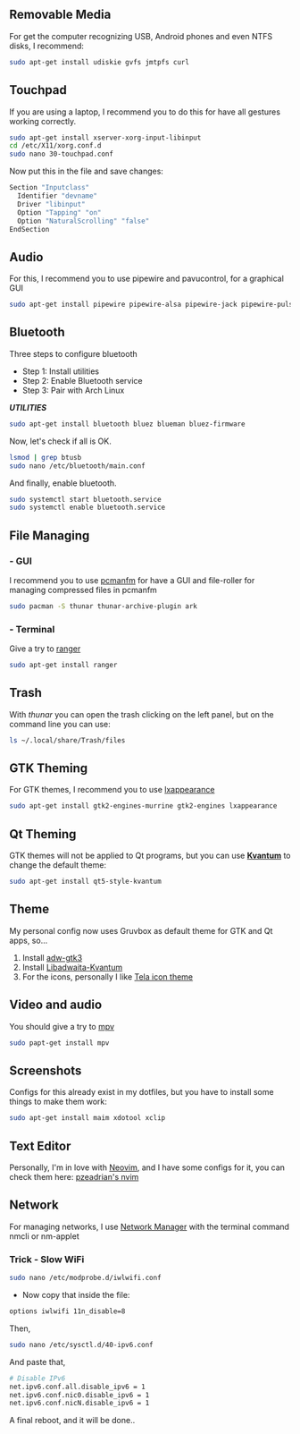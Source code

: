 ## Removable Media
For get the computer recognizing USB, Android phones and even NTFS disks, I recommend:
```bash
sudo apt-get install udiskie gvfs jmtpfs curl
```


## Touchpad
If you are using a laptop, I recommend you to do this for have all gestures working correctly.
```bash
sudo apt-get install xserver-xorg-input-libinput
cd /etc/X11/xorg.conf.d
sudo nano 30-touchpad.conf
```

Now put this in the file and save changes:
```bash
Section "Inputclass"
  Identifier "devname"
  Driver "libinput"
  Option "Tapping" "on"
  Option "NaturalScrolling" "false"
EndSection
```


## Audio
For this, I recommend you to use pipewire and pavucontrol, for a graphical GUI
```bash
sudo apt-get install pipewire pipewire-alsa pipewire-jack pipewire-pulse wireplumber pavucontrol
```

## Bluetooth
Three steps to configure bluetooth
- Step 1: Install utilities
- Step 2: Enable Bluetooth service
- Step 3: Pair with Arch Linux


***UTILITIES***
```bash
sudo apt-get install bluetooth bluez blueman bluez-firmware
```

Now, let's check if all is OK.
```bash
lsmod | grep btusb
sudo nano /etc/bluetooth/main.conf
```

And finally, enable bluetooth.
```bash
sudo systemctl start bluetooth.service
sudo systemctl enable bluetooth.service
```

## File Managing
### - GUI
I recommend you to use [pcmanfm](https://wiki.archlinux.org/title/PCManFM) for have a GUI and file-roller for managing compressed files in pcmanfm
```bash
sudo pacman -S thunar thunar-archive-plugin ark
```

### - Terminal
Give a try to [ranger](https://github.com/ranger/ranger)
```bash
sudo apt-get install ranger
```

## Trash
With *thunar* you can open the trash clicking on the left panel, but on the command
line you can use:

```bash
ls ~/.local/share/Trash/files
```

## GTK Theming
For GTK themes, I recommend you to use [lxappearance](https://github.com/lxde/lxappearance)
```bash
sudo apt-get install gtk2-engines-murrine gtk2-engines lxappearance
```

## Qt Theming

GTK themes will not be applied to Qt programs, but you can use
[**Kvantum**](https://archlinux.org/packages/?name=kvantum-qt5) to change the
default theme:

```bash
sudo apt-get install qt5-style-kvantum
```

## Theme
My personal config now uses Gruvbox as default theme for GTK and Qt apps, so...
1. Install [adw-gtk3](https://github.com/lassekongo83/adw-gtk3)
2. Install [Libadwaita-Kvantum](https://github.com/GabePoel/KvLibadwaita)
3. For the icons, personally I like [Tela icon theme](https://github.com/vinceliuice/Tela-icon-theme)

## Video and audio
You should give a try to 
[mpv](https://github.com/mpv-player/mpv)

```bash
sudo papt-get install mpv
```

## Screenshots
Configs for this already exist in my dotfiles, but you have to install some things to make them work:
```bash
sudo apt-get install maim xdotool xclip
```
## Text Editor
Personally, I'm in love with [Neovim](https://neovim.io/), and I have some configs for it, you can check them here:
[pzeadrian's nvim](https://github.com/pzeadrian/configNeovim)

## Network
For managing networks, I use [Network Manager](https://wiki.archlinux.org/title/NetworkManager) with the terminal command nmcli or nm-applet
### Trick - Slow WiFi
```bash
sudo nano /etc/modprobe.d/iwlwifi.conf
```
- Now copy that inside the file:
```bash
options iwlwifi 11n_disable=8
```
Then,
```bash
sudo nano /etc/sysctl.d/40-ipv6.conf
```
And paste that,
```bash
# Disable IPv6
net.ipv6.conf.all.disable_ipv6 = 1
net.ipv6.conf.nic0.disable_ipv6 = 1
net.ipv6.conf.nicN.disable_ipv6 = 1
```

A final reboot, and it will be done..
